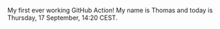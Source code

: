 My first ever working GitHub Action!
My name is Thomas and today is Thursday, 17 September, 14:20 CEST. 
